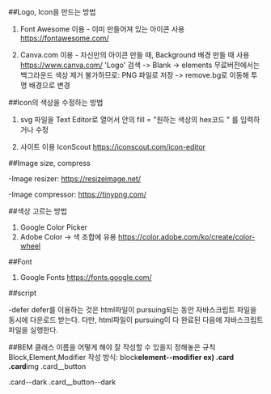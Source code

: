 ##Logo, Icon을 만드는 방법

1. Font Awesome 이용 - 이미 만들어져 있는 아이콘 사용
   https://fontawesome.com/

2. Canva.com 이용 - 자신만의 아이콘 만들 때, Background 배경 만들 때 사용
   https://www.canva.com/
   'Logo' 검색 -> Blank -> elements
   무료버전에서는 백그라운드 색상 제거 불가하므로: PNG 파일로 저장 -> remove.bg로 이동해 투명 배경으로 변경

##Icon의 색상을 수정하는 방법

1. svg 파일을 Text Editor로 열어서 <path> 안의 fill = "원하는 색상의 hex코드 " 를 입력하거나 수정

2. 사이트 이용
   IconScout
   https://iconscout.com/icon-editor

##Image size, compress

-Image resizer: https://resizeimage.net/

-Image compressor: https://tinypng.com/

##색상 고르는 방법

1. Google Color Picker
2. Adobe Color -> 색 조합에 유용
   https://color.adobe.com/ko/create/color-wheel

##Font

1. Google Fonts
   https://fonts.google.com/

##script

-defer
defer를 이용하는 것은 html파일이 pursuing되는 동안 자바스크립트 파일을 동시에 다운로드 받는다. 다만, html파일이 pursuing이 다 완료된 다음에 자바스크립트 파일을 실행한다.

##BEM
클래스 이름을 어떻게 해야 잘 작성할 수 있을지 정해놓은 규칙
Block,Element,Modifier
작성 방식: block**element--modifier
ex)
.card
.card**img
.card\_\_button

.card--dark
.card\_\_button--dark
